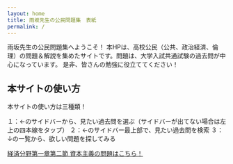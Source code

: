```yaml
---
layout: home
title: 雨坂先生の公民問題集　表紙
permalink: /
---
```


雨坂先生の公民問題集へようこそ！
本HPは、高校公民（公共、政治経済、倫理）の問題＆解説を集めたサイトです。問題は、大学入試共通試験の過去問が中心になっています。
是非、皆さんの勉強に役立ててください！

## 本サイトの使い方

本サイトの使い方は三種類！

１：←のサイドバーから、見たい過去問を選ぶ（サイドバーが出てない場合は左上の四本線をタップ）
２：←のサイドバー最上部で、見たい過去問を検索
３：↓の一覧から、欲しい問題を探してみる

[経済分野第一章第二節 資本主義の問題はこちら！](/tags/資本主義)